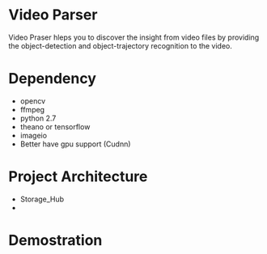 # Video Parser
Video Praser hleps you to discover the insight from video files by providing the object-detection and object-trajectory recognition to the video. 

# Dependency
- opencv
- ffmpeg
- python 2.7
- theano or tensorflow 
- imageio
- Better have gpu support (Cudnn)

# Project Architecture 
- Storage_Hub
- 

# Demostration 

